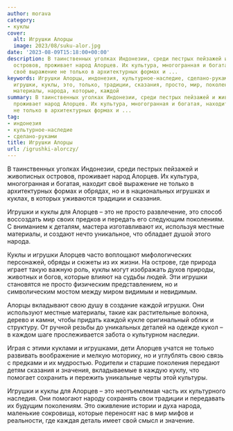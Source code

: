 ```yaml
---
author: morava
category:
- куклы
cover:
  alt: Игрушки Алорцы
  image: 2023/08/suku-alor.jpg
date: '2023-08-09T15:18:00+00:00'
description: В таинственных уголках Индонезии, среди пестрых пейзажей и живописных
  островов, проживает народ Алорцев. Их культура, многогранная и богатая, находит
  своё выражение не только в архитектурных формах и ...
keywords: Игрушки Алорцы, индонезия, культурное-наследие, сделано-руками, алорцев,
  игрушки, куклы, это, только, традиции, сказания, просто, мир, поколениям, местные,
  материалы, народа, которые, каждой
summary: В таинственных уголках Индонезии, среди пестрых пейзажей и живописных островов,
  проживает народ Алорцев. Их культура, многогранная и богатая, находит своё выражение
  не только в архитектурных формах и ...
tag:
- индонезия
- культурное-наследие
- сделано-руками
title: Игрушки Алорцы
url: /igrushki-alorczy/
---
```


В таинственных уголках Индонезии, среди пестрых пейзажей и живописных островов, проживает народ Алорцев. Их культура, многогранная и богатая, находит своё выражение не только в архитектурных формах и обрядах, но и в национальных игрушках и куклах, в которых уживаются традиции и сказания.

Игрушки и куклы для Алорцев – это не просто развлечение, это способ воссоздать мир своих предков и передать его следующим поколениям. С вниманием к деталям, мастера изготавливают их, используя местные материалы, и создают нечто уникальное, что обладает душой этого народа.

Куклы и игрушки Алорцев часто воплощают мифологических персонажей, обряды и сюжеты из их жизни. На острове, где природа играет такую важную роль, куклы могут изображать духов природы, животных и богов, которые влияют на судьбы людей. Эти игрушки становятся не просто физическим представлением, но и символическим мостом между миром видимым и невидимым.

Алорцы вкладывают свою душу в создание каждой игрушки. Они используют местные материалы, такие как растительные волокна, дерево и камни, чтобы придать каждой кукле оригинальный облик и структуру. От ручной резьбы до уникальных деталей на одежде кукол – в каждом шаге прослеживается забота о культурном наследии.

Играя с этими куклами и игрушками, дети Алорцев учатся не только развивать воображение и мелкую моторику, но и углублять свою связь с предками и их мудростью. Родители и старшие поколения передают детям сказания и значения, вкладываемые в каждую куклу, что помогает сохранить и пережить уникальные черты этой культуры.

Игрушки и куклы для Алорцев – это неотъемлемая часть их культурного наследия. Они помогают народу сохранять свои традиции и передавать их будущим поколениям. Это оживление истории и духа народа, маленькие сокровища, которые переносят нас в мир мифов и реальности, где каждая деталь имеет свой смысл и значение.